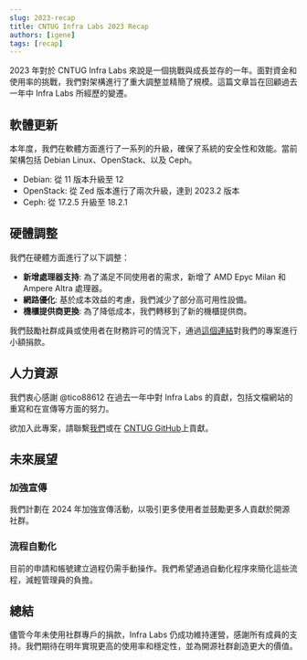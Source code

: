 ```yaml
---
slug: 2023-recap
title: CNTUG Infra Labs 2023 Recap
authors: [igene]
tags: [recap]
---
```


2023 年對於 CNTUG Infra Labs 來說是一個挑戰與成長並存的一年。面對資金和使用率的挑戰，我們對架構進行了重大調整並精簡了規模。這篇文章旨在回顧過去一年中 Infra Labs 所經歷的變遷。

## 軟體更新

本年度，我們在軟體方面進行了一系列的升級，確保了系統的安全性和效能。當前架構包括 Debian Linux、OpenStack、以及 Ceph。

- Debian: 從 11 版本升級至 12
- OpenStack: 從 Zed 版本進行了兩次升級，達到 2023.2 版本
- Ceph: 從 17.2.5 升級至 18.2.1

## 硬體調整

我們在硬體方面進行了以下調整：

- **新增處理器支持**: 為了滿足不同使用者的需求，新增了 AMD Epyc Milan 和 Ampere Altra 處理器。
- **網路優化**: 基於成本效益的考慮，我們減少了部分高可用性設備。
- **機櫃提供商更換**: 為了降低成本，我們轉移到了新的機櫃提供商。

我們鼓勵社群成員或使用者在財務許可的情況下，通過[這個連結](https://ocf.neticrm.tw/civicrm/contribute/transact?reset=1&id=29)對我們的專案進行小額捐款。

## 人力資源

我們衷心感謝 @tico88612 在過去一年中對 Infra Labs 的貢獻，包括文檔網站的重寫和在宣傳等方面的努力。

欲加入此專案，請聯繫[我們](mailto:infra@cloudnative.tw)或在 [CNTUG GitHub](https://github.com/cloud-native-taiwan)上貢獻。

## 未來展望

### 加強宣傳

我們計劃在 2024 年加強宣傳活動，以吸引更多使用者並鼓勵更多人貢獻於開源社群。

### 流程自動化

目前的申請和帳號建立過程仍需手動操作。我們希望通過自動化程序來簡化這些流程，減輕管理員的負擔。

## 總結

儘管今年未使用社群專戶的捐款，Infra Labs 仍成功維持運營，感謝所有成員的支持。我們期待在明年實現更高的使用率和穩定性，並為開源社群創造更大的價值。

